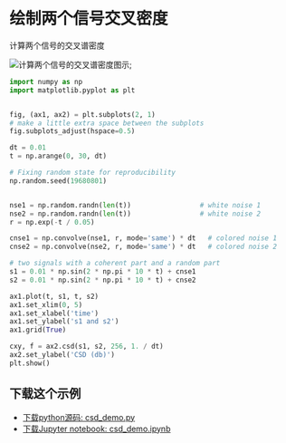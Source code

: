 # 绘制两个信号交叉密度

计算两个信号的交叉谱密度

![计算两个信号的交叉谱密度图示](https://matplotlib.org/_images/sphx_glr_csd_demo_001.png);

```python
import numpy as np
import matplotlib.pyplot as plt


fig, (ax1, ax2) = plt.subplots(2, 1)
# make a little extra space between the subplots
fig.subplots_adjust(hspace=0.5)

dt = 0.01
t = np.arange(0, 30, dt)

# Fixing random state for reproducibility
np.random.seed(19680801)


nse1 = np.random.randn(len(t))                 # white noise 1
nse2 = np.random.randn(len(t))                 # white noise 2
r = np.exp(-t / 0.05)

cnse1 = np.convolve(nse1, r, mode='same') * dt   # colored noise 1
cnse2 = np.convolve(nse2, r, mode='same') * dt   # colored noise 2

# two signals with a coherent part and a random part
s1 = 0.01 * np.sin(2 * np.pi * 10 * t) + cnse1
s2 = 0.01 * np.sin(2 * np.pi * 10 * t) + cnse2

ax1.plot(t, s1, t, s2)
ax1.set_xlim(0, 5)
ax1.set_xlabel('time')
ax1.set_ylabel('s1 and s2')
ax1.grid(True)

cxy, f = ax2.csd(s1, s2, 256, 1. / dt)
ax2.set_ylabel('CSD (db)')
plt.show()
```

## 下载这个示例

- [下载python源码: csd_demo.py](https://matplotlib.org/_downloads/csd_demo.py)
- [下载Jupyter notebook: csd_demo.ipynb](https://matplotlib.org/_downloads/csd_demo.ipynb)

